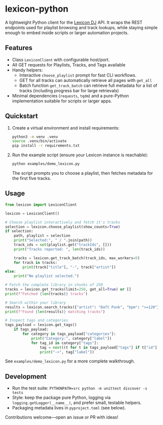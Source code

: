 # lexicon-python

A lightweight Python client for the [Lexicon DJ](https://www.lexicondj.com/) API.  It wraps the REST endpoints used for playlist browsing and track lookups, while staying simple enough to embed inside scripts or larger automation projects.

## Features

- Class `LexiconClient` with configurable host/port.
- All GET requests for Playlists, Tracks, and Tags available
- Handy helpers:
    - Interactive `choose_playlist` prompt for fast CLI workflows.
    - GET for all tracks can automatically retrieve all pages with `get_all`
    - Batch function `get_track_batch` can retrieve full metadata for a list of tracks (including progress bar
    for large retrievals)
- Minimal dependencies (`requests`, `tqdm`) and a pure-Python implementation suitable for scripts or larger apps.

## Quickstart

1. Create a virtual environment and install requirements:

   ```bash
   python3 -m venv .venv
   source .venv/bin/activate
   pip install -r requirements.txt
   ```

2. Run the example script (ensure your Lexicon instance is reachable):

   ```bash
   python examples/demo_lexicon.py
   ```

   The script prompts you to choose a playlist, then fetches metadata for the first five tracks.

## Usage

```python
from lexicon import LexiconClient

lexicon = LexiconClient()

# Choose playlist interactively and fetch it's tracks
selection = lexicon.choose_playlist(show_counts=True)
if selection:
    path, playlist = selection
    print("Selected:", " / ".join(path))
    track_ids = set(playlist.get("trackIds", []))
    print("Tracks reported: ", len(track_ids))

    tracks = lexicon.get_track_batch(track_ids, max_workers=5)
    for track in tracks:
        print(track["title"], "-", track["artist"])
else:
    print("No playlist selected.")

# Fetch the complete library in chunks of 250
tracks = lexicon.get_tracks(limit=250, get_all=True) or []
print(f"Fetched {len(tracks)} tracks")

# Search within your library
results = lexicon.search_tracks({"artist": "Daft Punk", "bpm": ">=120"}) or []
print(f"Found {len(results)} matching tracks")

# Inspect tags and categories
tags_payload = lexicon.get_tags()
    if tags_payload:
        for category in tags_payload["categories"]:
            print("Category:", category["label"])
            for tag_id in category["tags"]:
                tag = next((t for t in tags_payload["tags"] if t["id"] == tag_id), None)
                print("->", tag["label"])
```

See `examples/demo_lexicon.py` for a more complete walkthrough.

## Development

- Run the test suite: `PYTHONPATH=src python -m unittest discover -s tests`
- Style: keep the package pure Python, logging via `logging.getLogger(__name__)`, and prefer small, testable helpers.
- Packaging metadata lives in `pyproject.toml` (see below).

Contributions welcome—open an issue or PR with ideas!
